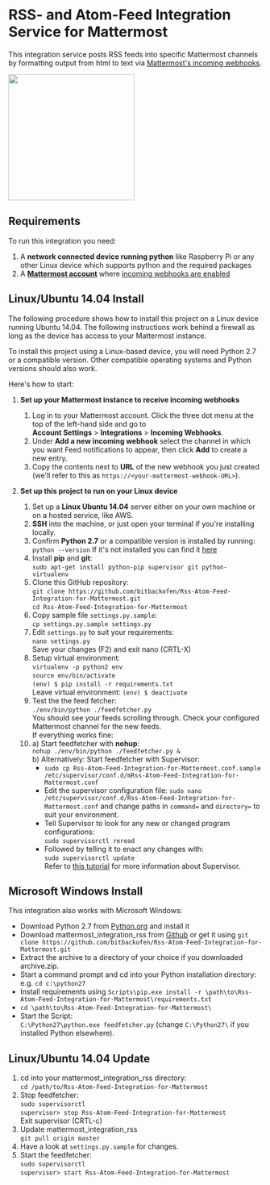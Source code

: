 # RSS- and Atom-Feed Integration Service for Mattermost

This integration service posts RSS feeds into specific Mattermost channels by formatting output from html to text 
via [Mattermost's incoming webhooks](https://github.com/mattermost/platform/blob/master/doc/integrations/webhooks/Incoming-Webhooks.md).

<img src="https://github.com/bitbackofen/Rss-Atom-Feed-Integration-for-Mattermost/blob/master/Rss-Atom-Feed-Integration-for-Mattermost.png" width="250">

## Requirements

To run this integration you need:

1. A **network connected device running python** like Raspberry Pi or any other Linux device which supports python and the required packages
2. A **[Mattermost account](http://www.mattermost.org/)** where [incoming webhooks are enabled](https://github.com/mattermost/platform/blob/master/doc/integrations/webhooks/Incoming-Webhooks.md#enabling-incoming-webhooks)

## Linux/Ubuntu 14.04 Install

The following procedure shows how to install this project on a Linux device running Ubuntu 14.04. 
The following instructions work behind a firewall as long as the device has access to your Mattermost instance. 

To install this project using a Linux-based device, you will need Python 2.7 or a compatible version. 
Other compatible operating systems and Python versions should also work. 

Here's how to start:

1. **Set up your Mattermost instance to receive incoming webhooks**
    1. Log in to your Mattermost account. Click the three dot menu at the top of the left-hand side and go to  
        **Account Settings** > **Integrations** > **Incoming Webhooks**.
    2. Under **Add a new incoming webhook** select the channel in which you want Feed notifications to appear, then click **Add** to create a new entry.
    3. Copy the contents next to **URL** of the new webhook you just created (we'll refer to this as `https://<your-mattermost-webhook-URL>`).

2. **Set up this project to run on your Linux device**
    1. Set up a **Linux Ubuntu 14.04** server either on your own machine or on a hosted service, like AWS.
    2. **SSH** into the machine, or just open your terminal if you're installing locally.
    3. Confirm **Python 2.7** or a compatible version is installed by running:  
        `python --version` If it's not installed you can find it [here](https://www.python.org/downloads/)
    4. Install **pip** and **git**:  
        `sudo apt-get install python-pip supervisor git python-virtualenv`
    5. Clone this GitHub repository:  
        `git clone https://github.com/bitbackofen/Rss-Atom-Feed-Integration-for-Mattermost.git`  
        `cd Rss-Atom-Feed-Integration-for-Mattermost`
    6. Copy sample file `settings.py.sample`:  
        `cp settings.py.sample settings.py`
    7. Edit `settings.py` to suit your requirements:  
        `nano settings.py`  
        Save your changes (F2) and exit nano (CRTL-X)
    8. Setup virtual environment:  
         `virtualenv -p python2 env`  
         `source env/bin/activate`  
         `(env) $ pip install -r requirements.txt`  
         Leave virtual environment:
         `(env) $ deactivate`  
    9. Test the the feed fetcher:  
        `./env/bin/python ./feedfetcher.py`  
        You should see your feeds scrolling through. Check your configured Mattermost channel for the new feeds.  
        If everything works fine:
    10. a) Start feedfetcher with **nohup**:    
        `nohup ./env/bin/python ./feedfetcher.py &`  
        b) Alternatively: Start feedfetcher with Supervisor:  
          - `sudo cp Rss-Atom-Feed-Integration-for-Mattermost.conf.sample /etc/supervisor/conf.d/mRss-Atom-Feed-Integration-for-Mattermost.conf`  
          - Edit the supervisor configuration file: `sudo nano /etc/supervisor/conf.d/Rss-Atom-Feed-Integration-for-Mattermost.conf`
          and change paths in `command=` and `directory=` to suit your environment.  
          - Tell Supervisor to look for any new or changed program configurations:  
          `sudo supervisorctl reread`
          - Followed by telling it to enact any changes with:  
          `sudo supervisorctl update`  
        Refer to [this tutorial](https://www.digitalocean.com/community/tutorials/how-to-install-and-manage-supervisor-on-ubuntu-and-debian-vps)
        for more information about Supervisor.  

## Microsoft Windows Install
This integration also works with Microsoft Windows:  
- Download Python 2.7 from [Python.org](https://www.python.org/downloads/) and install it  
- Download mattermost_integration_rss from [Github](https://github.com/bitbackofen/Rss-Atom-Feed-Integration-for-Mattermost/archive/master.zip) or get it using `git clone https://github.com/bitbackofen/Rss-Atom-Feed-Integration-for-Mattermost.git`  
- Extract the archive to a directory of your choice if you downloaded archive.zip.  
- Start a command prompt and cd into your Python installation directory: e.g. `cd c:\python27`  
- Install requirements using `Scripts\pip.exe install -r \path\to\Rss-Atom-Feed-Integration-for-Mattermost\requirements.txt`  
- `cd \path\to\Rss-Atom-Feed-Integration-for-Mattermost\`  
- Start the Script:  
  `C:\Python27\python.exe feedfetcher.py` (change `C:\Python27\` if you installed Python elsewhere).  

## Linux/Ubuntu 14.04 Update
1. cd into your mattermost_integration_rss directory:  
    `cd /path/to/Rss-Atom-Feed-Integration-for-Mattermost`
2. Stop feedfetcher:  
    `sudo supervisorctl`  
    `supervisor> stop Rss-Atom-Feed-Integration-for-Mattermost`  
    Exit supervisor (CRTL-c)
2. Update mattermost_integration_rss  
    `git pull origin master`
3. Have a look at `settings.py.sample` for changes.
4. Start the feedfetcher:  
    `sudo supervisorctl`  
    `supervisor> start Rss-Atom-Feed-Integration-for-Mattermost`
